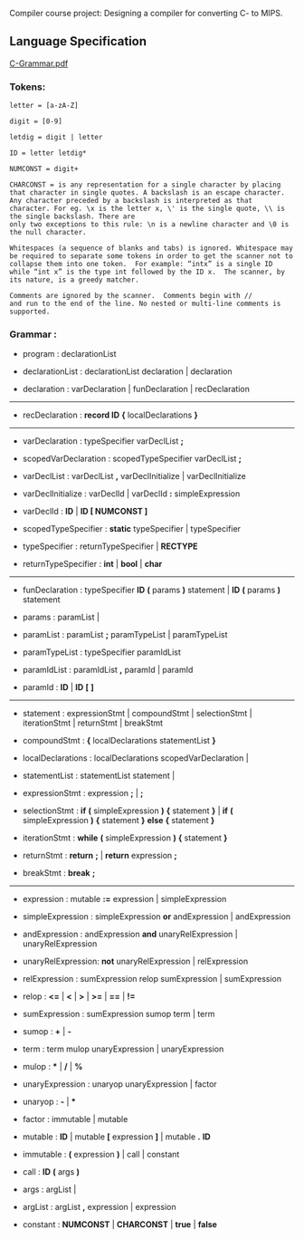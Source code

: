 Compiler course project: Designing a compiler for converting C- to MIPS.

## Language Specification

[C-Grammar.pdf](http://marvin.cs.uidaho.edu/Teaching/CS445/c-Grammar.pdf)

### Tokens:

```
letter = [a-zA-Z]

digit = [0-9]

letdig = digit | letter 

ID = letter letdig*

NUMCONST = digit+

CHARCONST = is any representation for a single character by placing that character in single quotes. A backslash is an escape character. Any character preceded by a backslash is interpreted as that character. For eg. \x is the letter x, \' is the single quote, \\ is the single backslash. There are
only two exceptions to this rule: \n is a newline character and \0 is the null character.

Whitespaces (a sequence of blanks and tabs) is ignored. Whitespace may be required to separate some tokens in order to get the scanner not to collapse them into one token.  For example: “intx” is a single ID while “int x” is the type int followed by the ID x.  The scanner, by its nature, is a greedy matcher.

Comments are ignored by the scanner.  Comments begin with //
and run to the end of the line. No nested or multi-line comments is supported.

```

### Grammar : 

* program           :   declarationList

* declarationList   :   declarationList declaration
                    |   declaration

* declaration       :   varDeclaration
                    |   funDeclaration
                    |   recDeclaration

---------

* recDeclaration    :   **record ID** **{** localDeclarations **}**

---------

* varDeclaration    :   typeSpecifier varDeclList **;**

* scopedVarDeclaration  :   scopedTypeSpecifier varDeclList **;**

* varDeclList       :   varDeclList **,** varDeclInitialize
                    |   varDeclInitialize

* varDeclInitialize :   varDeclId
                    |   varDeclId **:** simpleExpression

* varDeclId         :   **ID**
                    |   **ID [ NUMCONST ]**

* scopedTypeSpecifier   :   **static** typeSpecifier
                        |   typeSpecifier

* typeSpecifier     :   returnTypeSpecifier
                    |   **RECTYPE**

* returnTypeSpecifier   :   **int**
                        |   **bool**
                        |   **char**

-----

* funDeclaration    :   typeSpecifier **ID** **(** params **)** statement
                    |   **ID** **(** params **)** statement

* params            :   paramList 
                    |   

* paramList         :   paramList **;** paramTypeList
                    |   paramTypeList

* paramTypeList     :   typeSpecifier paramIdList

* paramIdList       :   paramIdList **,** paramId
                    |   paramId

* paramId           :   **ID**
                    |   **ID** **[** **]**

-----

* statement         :   expressionStmt
                    |   compoundStmt
                    |   selectionStmt
                    |   iterationStmt
                    |   returnStmt
                    |   breakStmt

* compoundStmt      :   **{** localDeclarations statementList **}**

* localDeclarations :   localDeclarations scopedVarDeclaration
                    |   

* statementList     :   statementList statement
                    |   

* expressionStmt    :   expression **;**
                    |   **;**

* selectionStmt     :   **if** **(** simpleExpression **)** **{** statement **}**
                    |   **if** **(** simpleExpression **)** **{** statement **}** **else** **{** statement **}**

* iterationStmt     :   **while** **(** simpleExpression **)** **{** statement **}**

* returnStmt        :   **return** **;** 
                    |   **return** expression **;**

* breakStmt         :   **break** **;**


-----

* expression        :   mutable __:=__ expression
                    |   simpleExpression

* simpleExpression  :   simpleExpression **or** andExpression 
                    |   andExpression

* andExpression     :   andExpression **and** unaryRelExpression
                    |   unaryRelExpression

* unaryRelExpression:   **not** unaryRelExpression 
                    |   relExpression

* relExpression     :   sumExpression relop sumExpression
                    |   sumExpression

* relop             :   **<=**
                    |   **<**
                    |   **>**
                    |   **>=**
                    |   **==**
                    |   **!=**

* sumExpression     :   sumExpression sumop term
                    |   term

* sumop             :   **+**
                    |   **-**

* term              :   term mulop unaryExpression
                    |   unaryExpression

* mulop             :   __*__
                    |   __/__
                    |   __%__

* unaryExpression   :   unaryop unaryExpression
                    |   factor

* unaryop           :   **-**
                    |   __*__

* factor            :   immutable
                    |   mutable

* mutable           :   **ID**
                    |   mutable **[** expression **]**
                    |   mutable **.** **ID**

* immutable         :   **(** expression **)** 
                    |   call
                    |   constant

* call              :   **ID** **(** args **)**

* args              :   argList
                    |

* argList           :   argList **,** expression 
                    |   expression

* constant          :   **NUMCONST**
                    |   **CHARCONST**
                    |   **true**
                    |   **false**